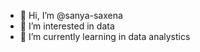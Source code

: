 - 👋 Hi, I’m @sanya-saxena
- 👀 I’m interested in data
- 🌱 I’m currently learning in data analystics
<!---
sanya-saxena/sanya-saxena is a ✨ special ✨ repository because its `README.md` (this file) appears on your GitHub profile.
You can click the Preview link to take a look at your changes.
--->
